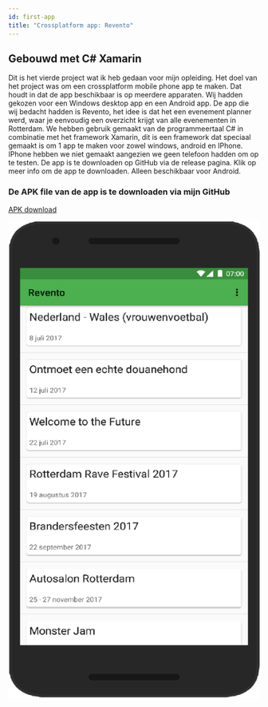 ```yaml
---
id: first-app
title: "Crossplatform app: Revento"
---
```



## Gebouwd met C# Xamarin

Dit is het vierde project wat ik heb gedaan voor mijn opleiding. Het doel van het project was om een crossplatform mobile phone app te maken. Dat houdt in dat de app beschikbaar is op meerdere apparaten. Wij hadden gekozen voor een Windows desktop app en een Android app. De app die wij bedacht hadden is Revento, het idee is dat het een evenement planner werd, waar je eenvoudig een overzicht krijgt van alle evenementen in Rotterdam. We hebben gebruik gemaakt van de programmeertaal C# in combinatie met het framework Xamarin, dit is een framework dat speciaal gemaakt is om 1 app te maken voor zowel windows, android en IPhone. IPhone hebben we niet gemaakt aangezien we geen telefoon hadden om op te testen. De app is te downloaden op GitHub via de release pagina. Klik op meer info om de app te downloaden. Alleen beschikbaar voor Android.

### De APK file van de app is te downloaden via mijn GitHub

[APK download](https://github.com/Steven24K/CrossPlatformApp/releases)

![image](assets/apprevento.png)